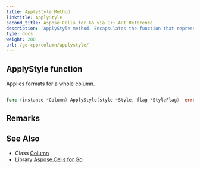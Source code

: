 ```yaml
---
title: ApplyStyle Method 
linktitle: ApplyStyle
second_title: Aspose.Cells for Go via C++ API Reference
description: 'ApplyStyle method. Encapsulates the function that represents applystyle in Go.'
type: docs
weight: 200
url: /go-cpp/column/applystyle/
---
```


## ApplyStyle function

Applies formats for a whole column.

```go

func (instance *Column) ApplyStyle(style *Style, flag *StyleFlag)  error

```

## Remarks


## See Also

* Class [Column](../)
* Library [Aspose.Cells for Go](../../)
